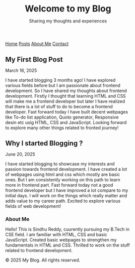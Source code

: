 <!DOCTYPE html>
<html>
  <head>
    <title>My Webpage</title>
    <link rel="stylesheet" href="styles.css">
  </head>
  <body>
    <header>
      <h1>Welcome to my Blog</h1>
      <p class="tagline">Sharing my thoughts and experiences</p>
    </header>
    <nav>
      <a href="#">Home</a>
      <a href="#">Posts</a>
      <a href="#">About Me</a>
      <a href="#">Contact</a>
    </nav>
    <main>
      <article class="post">
        <h2>My First Blog Post</h2>
        <p class="date">March 16, 2025</p>
        <p>I have started blogging 3 months ago! I have explored various fields before but I am passionate about frontend development. So I have shared my thoughts about frontend development. Firstly I thought that learning HTML and CSS will make me a frontend developer but later I have realized that there is a lot of stuff to do to become a frontend developer. Fast forward today I have built decent webpages like To-do list application, Quoto generator, Responsive desin etc usig HTML, CSS and JavaScript. Looking forward to explore many other things related to fronted journey!</p>
      </article>
      <article class="post">
        <h2>Why I started Blogging ?</h2>
        <p class="date">June 20, 2025</p>
        <p>I have started blogging to showcase my interests and passion towards frontend development. I have created a lot of webpages using html and css which mostly are basic ones. But I am consistently working on this path to learn more in frontend part. Fast forward today not a good frontend developer but I have improved a lot compare to my initial days. I will work on the things which really matter and adds value to my career path. Excited to explore various fields of web development!</p>
      </article>
    </main>
    <aside>
      <h3>About Me</h3>
      <p>Hello! This is Sindhu Reddy, cuurently pursuing my B.Tech in CSE field. I am familiar with HTML, CSS and basic JavaScript. Created basic webpages to strengthen my fundamentals in HTML and CSS. Thrilled to work on the stuff related to frontend development.</p>
    </aside>
    <footer>
      <p>&copy; 2025 My Blog. All rights reserved.</p>
    </footer>
  </body>
  <style>
    * {
  margin: 0;
  padding: 0;
  box-sizing: border-box;
}

body {
  font-family: 'Segoe UI' Sans-Serif;
  line-height: 1.6;
  background: #fdfdfd;
  color: #333;
  padding: 20px;
  max-width: 900px;
  margin: auto;
}

header {
  text-align: center;
  padding-bottom: 20px;
}

header h1 {
  font-size: 2.5rem;
  color: #333;
}

.tagline {
  color: #777;
}

nav {
  background: #333;
  text-align: center;
  padding: 10px 0;
  margin-bottom: 20px;
}

nav a {
  color: #fff;
  text-decoration: none;
  margin: 0 15px;
  font-weight: bold;
}

nav a:hover {
  text-decoration: underline;
}

.post {
  background: #fff;
  padding: 20px;
  margin-bottom: 20px;
  border-left: 5px solid #333;
  box-shadow: 0 0 5px rgba(0,0,0,0.1);
}

.post h2 {
  margin-bottom: 10px;
  color: #444;
}

.date {
  font-size: 0.9rem;
  color: #888;
  margin-bottom: 10px;
}

aside {
  background: #f4f4f4;
  padding: 15px;
  margin-bottom: 20px;
  border-left: 5px solid #888;
}

footer {
  text-align: center;
  padding: 15px;
  margin-top: 20px;
  background: #eee;
  font-size: 0.9rem;
}
  </style>
</html>
